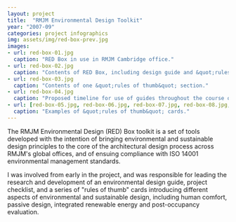 ```yaml
---
layout: project
title:  "RMJM Environmental Design Toolkit"
year: "2007-09"
categories: project infographics
img: assets/img/red-box-prev.jpg
images:
- url: red-box-01.jpg
  caption: "RED Box in use in RMJM Cambridge office."
- url: red-box-02.jpg
  caption: "Contents of RED Box, including design guide and &quot;rules of thumb&quot; cards."
- url: red-box-03.jpg
  caption: "Contents of one &quot;rules of thumb&quot; section."
- url: red-box-04.jpg
  caption: "Proposed timeline for use of guides throughout the course of an architectural project."
- url: [red-box-05.jpg, red-box-06.jpg, red-box-07.jpg, red-box-08.jpg, red-box-09.jpg, red-box-10.jpg]
  caption: "Examples of &quot;rules of thumb&quot; cards."
---
```


The RMJM Environmental Design (RED) Box toolkit is a set of tools developed with the intention of bringing environmental and sustainable design principles to the core of the architectural design process across RMJM's global offices, and of ensuing compliance with ISO 14001 environmental management standards.

I was involved from early in the project, and was responsible for leading the research and development of an environmental design guide, project checklist, and a series of "rules of thumb" cards introducing different aspects of environmental and sustainable design, including human comfort, passive design, integrated renewable energy and post-occupancy evaluation.